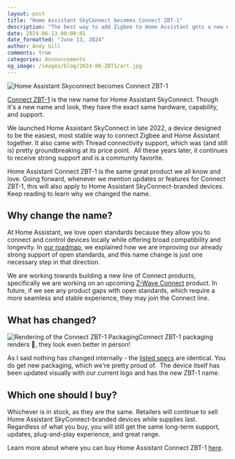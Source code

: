 ```yaml
---
layout: post
title: "Home Assistant SkyConnect becomes Connect ZBT-1"
description: "The best way to add Zigbee to Home Assistant gets a new name and look."
date: 2024-06-13 00:00:01
date_formatted: "June 13, 2024"
author: Andy Gill
comments: true
categories: Announcements
og_image: /images/blog/2024-06-ZBT1/art.jpg
---
```


<p class="img no-shadow"><img src='/images/blog/2024-06-ZBT1/art.jpg' alt='Home Assistant Skyconnect becomes Connect ZBT-1'/></p>

[Connect ZBT-1](/connect-zbt1) is the new name for Home Assistant SkyConnect. Though it's a new name and look, they have the exact same hardware, capability, and support.

We launched Home Assistant SkyConnect in late 2022, a device designed to be the easiest, most stable way to connect Zigbee and Home Assistant together. It also came with Thread connectivity support, which was (and still is) pretty groundbreaking at its price point.  All these years later, it continues to receive strong support and is a community favorite.

Home Assistant Connect ZBT-1 is the same great product we all know and love. Going forward, whenever we mention updates or features for Connect ZBT-1, this will also apply to Home Assistant SkyConnect-branded devices. Keep reading to learn why we changed the name.

<!--more-->

## Why change the name?

At Home Assistant, we love open standards because they allow you to connect and control devices locally while offering broad compatibility and longevity. In [our roadmap](/blog/2024/06/12/roadmap-2024h1/#open-standards-certified-quality), we explained how we are improving our already strong support of open standards, and this name change is just one necessary step in that direction.

We are working towards building a new line of Connect products, specifically we are working on an upcoming [Z-Wave Connect](/blog/2024/06/12/roadmap-2024h1/#z-wave) product. In future, if we see any product gaps with open standards, which require a more seamless and stable experience, they may join the Connect line.

## What has changed?

<p class="img"><img src='/images/blog/2024-06-ZBT1/zbt1-packaging-render.jpg' alt='Rendering of the Connect ZBT-1 Packaging'/>Connect ZBT-1 packaging renders 🤤, they look even better in person!</p>

As I said nothing has changed internally - the [listed specs](/connectzbt1) are identical. You do get new packaging, which we're pretty proud of.  The device itself has been updated visually with our current logo and has the new ZBT-1 name.

## Which one should I buy?

Whichever is in stock, as they are the same. Retailers will continue to sell Home Assistant SkyConnect-branded devices while supplies last.  Regardless of what you buy, you will still get the same long-term support, updates, plug-and-play experience, and great range.

Learn more about where you can buy Home Assistant Connect ZBT-1 [here](/connectzbt1).
